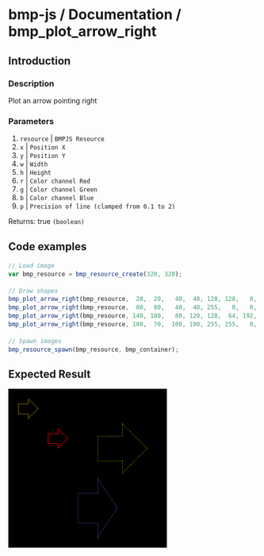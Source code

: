 # bmp-js / Documentation / bmp_plot_arrow_right
## Introduction

### Description

Plot an arrow pointing right

### Parameters

1. `resource` | `BMPJS Resource`
2. `x` | `Position X`
3. `y` | `Position Y`
4. `w` | `Width`
5. `h` | `Height`
6. `r` | `Color channel Red`
7. `g` | `Color channel Green`
8. `b` | `Color channel Blue`
9. `p` | `Precision of line (clamped from 0.1 to 2)`

Returns: true `(boolean)`

## Code examples

```js
// Load image
var bmp_resource = bmp_resource_create(320, 320);

// Draw shapes
bmp_plot_arrow_right(bmp_resource,  20,  20,   40,  40, 128, 128,   0, 2.00);
bmp_plot_arrow_right(bmp_resource,  80,  80,   40,  40, 255,   0,   0, 1.00);
bmp_plot_arrow_right(bmp_resource, 140, 180,   80, 120, 128,  64, 192, 0.50);
bmp_plot_arrow_right(bmp_resource, 180,  70,  100, 100, 255, 255,   0, 0.25);

// Spawn images
bmp_resource_spawn(bmp_resource, bmp_container);
```

## Expected Result

![expected-result](./img/039.png)

